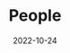 ---
title: People
date: 2022-10-24

type: landing

sections:
  - block: people
    content:
      title: Biography
      # Choose which groups/teams of users to display.
      #   Edit `user_groups` in each user's profile to add them to one or more of these groups.
      user_groups:
          - Principal Investigators
          # - Researchers
          # - Grad Students
          # - Administration
          # - Visitors
          # - Alumni
      sort_by: Params.last_name
      sort_ascending: true
    design:
      show_interests: true
      show_role: true
      show_social: true

  - block: markdown
    content:
      title: Working experience
      subtitle:
      text: |
        |-----------------|--------------------------------------------------------------------------------------|
        | 2023 – present  | Visiting Lecturer, Solid State Institute & Electrical and Computer Engineering Department,   Technion - Israel Institute of Technology, Israel                                                        |
        | 2018 – 2023     | Postdoc Fellow, Solid State Institute & Electrical and Computer Engineering Department, Technion - Israel Institute of Technology, Israel, supervised by Prof. Ido Kaminer (Adolph Lomb Medal Recipient)  |
        
    design:
      columns: '1'


---